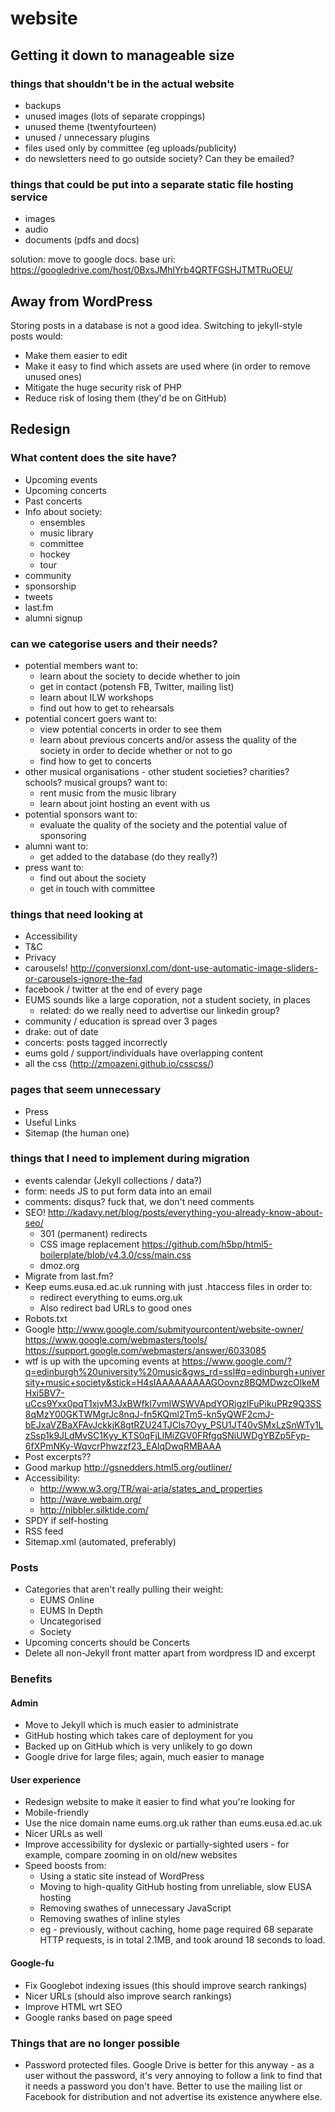 website
=======

Getting it down to manageable size
----------------------------------

### things that shouldn't be in the actual website

* backups
* unused images (lots of separate croppings)
* unused theme (twentyfourteen)
* unused / unnecessary plugins
* files used only by committee (eg uploads/publicity)
* do newsletters need to go outside society? Can they be emailed?

### things that could be put into a separate static file hosting service

* images
* audio
* documents (pdfs and docs)

solution: move to google docs. base uri:
https://googledrive.com/host/0BxsJMhlYrb4QRTFGSHJTMTRuOEU/

Away from WordPress
-------------------

Storing posts in a database is not a good idea. Switching to jekyll-style posts
would:

* Make them easier to edit
* Make it easy to find which assets are used where (in order to remove unused
  ones)
* Mitigate the huge security risk of PHP
* Reduce risk of losing them (they'd be on GitHub)

Redesign
--------

### What content does the site have?

* Upcoming events
* Upcoming concerts
* Past concerts
* Info about society:
    * ensembles
    * music library
    * committee
    * hockey
    * tour
* community
* sponsorship
* tweets
* last.fm
* alumni signup

### can we categorise users and their needs?

* potential members want to:
    * learn about the society to decide whether to join
    * get in contact (potensh FB, Twitter, mailing list)
    * learn about ILW workshops
    * find out how to get to rehearsals
* potential concert goers want to:
    * view potential concerts in order to see them
    * learn about previous concerts and/or assess the quality of the society
      in order to decide whether or not to go
    * find how to get to concerts
* other musical organisations - other student societies? charities? schools?
  musical groups? want to:
    * rent music from the music library
    * learn about joint hosting an event with us
* potential sponsors want to:
    * evaluate the quality of the society and the potential value of sponsoring
* alumni want to:
    * get added to the database (do they really?)
* press want to:
    * find out about the society
    * get in touch with committee

### things that need looking at

* Accessibility
* T&C
* Privacy
* carousels! http://conversionxl.com/dont-use-automatic-image-sliders-or-carousels-ignore-the-fad
* facebook / twitter at the end of every page
* EUMS sounds like a large coporation, not a student society, in places
    * related: do we really need to advertise our linkedin group?
* community / education is spread over 3 pages
* drake: out of date
* concerts: posts tagged incorrectly
* eums gold / support/individuals have overlapping content
* all the css (http://zmoazeni.github.io/csscss/)

### pages that seem unnecessary

* Press
* Useful Links
* Sitemap (the human one)

### things that I need to implement during migration

* events calendar (Jekyll collections / data?)
* form: needs JS to put form data into an email
* comments: disqus? fuck that, we don't need comments
* SEO! http://kadavy.net/blog/posts/everything-you-already-know-about-seo/
    * 301 (permanent) redirects
    * CSS image replacement https://github.com/h5bp/html5-boilerplate/blob/v4.3.0/css/main.css
    * dmoz.org
* Migrate from last.fm?
* Keep eums.eusa.ed.ac.uk running with just .htaccess files in order to:
    * redirect everything to eums.org.uk
    * Also redirect bad URLs to good ones
* Robots.txt
* Google
    http://www.google.com/submityourcontent/website-owner/
    https://www.google.com/webmasters/tools/
    https://support.google.com/webmasters/answer/6033085
* wtf is up with the upcoming events at https://www.google.com/?q=edinburgh%20university%20music&gws_rd=ssl#q=edinburgh+university+music+society&stick=H4sIAAAAAAAAAGOovnz8BQMDwzcOlkeMHxi5BV7-uCcs9Yxx0pqT1xjvM3JxBWfkl7vmlWSWVApdYORigzIFuPikuPRz9Q3SS8qMzY00GKTWMgrJc8nqJ-fn5KQml2Tm5-kn5yQWF2cmJ-bEJxaVZBaXFAvJckkjK8gtRZU24TJCls7Oyy_PSU1JT40vSMxLzSnWTy1LzSsp1k9JLdMvSC1Kyy_KTS0qFjLlMiZGV0FRfgqSNiUWDgYBZp5Fyp-6fXPmNKy-WqvcrPhwzzf23_EAlqDwqRMBAAA 
* Post excerpts??
* Good markup http://gsnedders.html5.org/outliner/
* Accessibility:
    * http://www.w3.org/TR/wai-aria/states_and_properties
    * http://wave.webaim.org/
    * http://nibbler.silktide.com/
* SPDY if self-hosting
* RSS feed
* Sitemap.xml (automated, preferably)

### Posts

* Categories that aren't really pulling their weight:
    * EUMS Online
    * EUMS In Depth
    * Uncategorised
    * Society
* Upcoming concerts should be Concerts
* Delete all non-Jekyll front matter apart from wordpress ID and excerpt

### Benefits

#### Admin

* Move to Jekyll which is much easier to administrate
* GitHub hosting which takes care of deployment for you
* Backed up on GitHub which is very unlikely to go down
* Google drive for large files; again, much easier to manage

#### User experience

* Redesign website to make it easier to find what you're looking for
* Mobile-friendly
* Use the nice domain name eums.org.uk rather than eums.eusa.ed.ac.uk
* Nicer URLs as well
* Improve accessibility for dyslexic or partially-sighted users - for example,
  compare zooming in on old/new websites
* Speed boosts from:
    * Using a static site instead of WordPress
    * Moving to high-quality GitHub hosting from unreliable, slow EUSA hosting
    * Removing swathes of unnecessary JavaScript
    * Removing swathes of inline styles
    * eg - previously, without caching, home page required 68 separate HTTP
      requests, is in total 2.1MB, and took around 18 seconds to load.

#### Google-fu

* Fix Googlebot indexing issues (this should improve search rankings)
* Nicer URLs (should also improve search rankings)
* Improve HTML wrt SEO
* Google ranks based on page speed

### Things that are no longer possible

* Password protected files. Google Drive is better for this anyway - as a user
  without the password, it's very annoying to follow a link to find that it
  needs a password you don't have. Better to use the mailing list or Facebook
  for distribution and not advertise its existence anywhere else.
